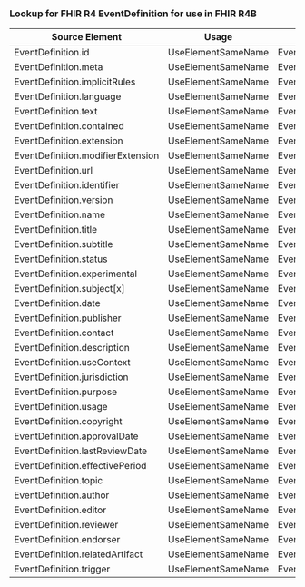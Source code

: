 ### Lookup for FHIR R4 EventDefinition for use in FHIR R4B

| Source Element | Usage | Target |
| -------------- | ----- | ------ |
| EventDefinition.id | UseElementSameName | EventDefinition.id |
| EventDefinition.meta | UseElementSameName | EventDefinition.meta |
| EventDefinition.implicitRules | UseElementSameName | EventDefinition.implicitRules |
| EventDefinition.language | UseElementSameName | EventDefinition.language |
| EventDefinition.text | UseElementSameName | EventDefinition.text |
| EventDefinition.contained | UseElementSameName | EventDefinition.contained |
| EventDefinition.extension | UseElementSameName | EventDefinition.extension |
| EventDefinition.modifierExtension | UseElementSameName | EventDefinition.modifierExtension |
| EventDefinition.url | UseElementSameName | EventDefinition.url |
| EventDefinition.identifier | UseElementSameName | EventDefinition.identifier |
| EventDefinition.version | UseElementSameName | EventDefinition.version |
| EventDefinition.name | UseElementSameName | EventDefinition.name |
| EventDefinition.title | UseElementSameName | EventDefinition.title |
| EventDefinition.subtitle | UseElementSameName | EventDefinition.subtitle |
| EventDefinition.status | UseElementSameName | EventDefinition.status |
| EventDefinition.experimental | UseElementSameName | EventDefinition.experimental |
| EventDefinition.subject[x] | UseElementSameName | EventDefinition.subject[x] |
| EventDefinition.date | UseElementSameName | EventDefinition.date |
| EventDefinition.publisher | UseElementSameName | EventDefinition.publisher |
| EventDefinition.contact | UseElementSameName | EventDefinition.contact |
| EventDefinition.description | UseElementSameName | EventDefinition.description |
| EventDefinition.useContext | UseElementSameName | EventDefinition.useContext |
| EventDefinition.jurisdiction | UseElementSameName | EventDefinition.jurisdiction |
| EventDefinition.purpose | UseElementSameName | EventDefinition.purpose |
| EventDefinition.usage | UseElementSameName | EventDefinition.usage |
| EventDefinition.copyright | UseElementSameName | EventDefinition.copyright |
| EventDefinition.approvalDate | UseElementSameName | EventDefinition.approvalDate |
| EventDefinition.lastReviewDate | UseElementSameName | EventDefinition.lastReviewDate |
| EventDefinition.effectivePeriod | UseElementSameName | EventDefinition.effectivePeriod |
| EventDefinition.topic | UseElementSameName | EventDefinition.topic |
| EventDefinition.author | UseElementSameName | EventDefinition.author |
| EventDefinition.editor | UseElementSameName | EventDefinition.editor |
| EventDefinition.reviewer | UseElementSameName | EventDefinition.reviewer |
| EventDefinition.endorser | UseElementSameName | EventDefinition.endorser |
| EventDefinition.relatedArtifact | UseElementSameName | EventDefinition.relatedArtifact |
| EventDefinition.trigger | UseElementSameName | EventDefinition.trigger |
